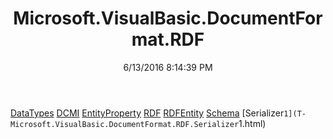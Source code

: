 ﻿---
title: Microsoft.VisualBasic.DocumentFormat.RDF
date: 6/13/2016 8:14:39 PM
---

[DataTypes](T-Microsoft.VisualBasic.DocumentFormat.RDF.DataTypes.html)
[DCMI](T-Microsoft.VisualBasic.DocumentFormat.RDF.DCMI.html)
[EntityProperty](T-Microsoft.VisualBasic.DocumentFormat.RDF.EntityProperty.html)
[RDF](T-Microsoft.VisualBasic.DocumentFormat.RDF.RDF.html)
[RDFEntity](T-Microsoft.VisualBasic.DocumentFormat.RDF.RDFEntity.html)
[Schema](T-Microsoft.VisualBasic.DocumentFormat.RDF.Schema.html)
[Serializer`1](T-Microsoft.VisualBasic.DocumentFormat.RDF.Serializer`1.html)

